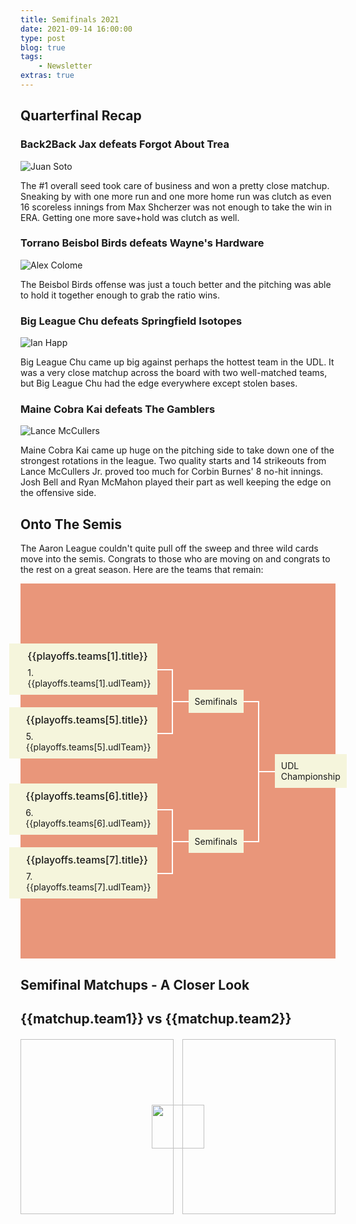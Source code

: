 ```yaml
---
title: Semifinals 2021
date: 2021-09-14 16:00:00
type: post
blog: true
tags:
    - Newsletter
extras: true
---
```


## Quarterfinal Recap

### Back2Back Jax defeats Forgot About Trea
![Juan Soto](https://sportsnaut.com/wp-content/uploads/2021/09/MLB-Washington-Nationals-at-Atlanta-Braves-16710654-scaled.jpg)

The #1 overall seed took care of business and won a pretty close matchup. Sneaking by with one more run and one more home run was clutch as even 16 scoreless innings from Max Shcherzer was not enough to take the win in ERA. Getting one more save+hold was clutch as well.

### Torrano Beisbol Birds defeats Wayne's Hardware
![Alex Colome](https://img.mlbstatic.com/mlb-images/image/private/t_2x1/t_w1536/mlb/fi1c2s0uv5zxt3lvddje.jpg)

The Beisbol Birds offense was just a touch better and the pitching was able to hold it together enough to grab the ratio wins.

### Big League Chu defeats Springfield Isotopes
![Ian Happ](https://assets.cubsinsider.com/wp-content/uploads/2021/09/10073019/AP21249687697032-scaled.jpg)

Big League Chu came up big against perhaps the hottest team in the UDL. It was a very close matchup across the board with two well-matched teams, but Big League Chu had the edge everywhere except stolen bases.

### Maine Cobra Kai defeats The Gamblers
![Lance McCullers](https://cdn.theathletic.com/app/uploads/2021/09/12175750/GettyImages-1339874691-1024x683.jpg)

Maine Cobra Kai came up huge on the pitching side to take down one of the strongest rotations in the league. Two quality starts and 14 strikeouts from Lance McCullers Jr. proved too much for Corbin Burnes' 8 no-hit innings. Josh Bell and Ryan McMahon played their part as well keeping the edge on the offensive side.

## Onto The Semis

The Aaron League couldn't quite pull off the sweep and three wild cards move into the semis. Congrats to those who are moving on and congrats to the rest on a great season. Here are the teams that remain:
<div class="wrapper">
    <div class="item">
        <div class="item-parent">
            <p>UDL Championship</p>
        </div>
        <div class="item-childrens">
            <div class="item-child">
                <div class="item">
                    <div class="item-parent">
                        <p>Semifinals</p>
                    </div>
                    <div class="item-childrens">
                        <div class="item-child">
                            <div class="block">
                                <img :src="playoffs.teams[1].udlTeamLogo">
                                <div>
                                    <h2>{{playoffs.teams[1].title}}</h2>
                                    <p>1. {{playoffs.teams[1].udlTeam}}</p>
                                </div>
                            </div>
                        </div>
                        <div class="item-child">
                            <div class="block">
                                <img :src="playoffs.teams[5].udlTeamLogo">
                                <div>
                                    <h2>{{playoffs.teams[5].title}}</h2>
                                    <p>5. {{playoffs.teams[5].udlTeam}}</p>
                                </div>
                            </div>
                        </div>
                    </div>
                </div>
            </div>
            <div class="item-child">
                <div class="item">
                    <div class="item-parent">
                        <p>Semifinals</p>
                    </div>
                    <div class="item-childrens">
                        <div class="item-child">
                            <div class="block">
                                <img :src="playoffs.teams[6].udlTeamLogo">
                                <div>
                                    <h2>{{playoffs.teams[6].title}}</h2>
                                    <p>6. {{playoffs.teams[6].udlTeam}}</p>
                                </div>
                            </div>
                        </div>
                        <div class="item-child">
                            <div class="block">
                                <img :src="playoffs.teams[7].udlTeamLogo">
                                <div>
                                    <h2>{{playoffs.teams[7].title}}</h2>
                                    <p>7. {{playoffs.teams[7].udlTeam}}</p>
                                </div>
                            </div>
                        </div>
                    </div>
                </div>
            </div>
        </div>
    </div>
</div>

## Semifinal Matchups - A Closer Look
<div class="weekContainer" v-for="week in weeks">

<div class="matchupContainer" v-for="matchup in week.matchups">

<!-- add records and place in division -->
<h2>{{matchup.team1}} vs {{matchup.team2}}</h2>
<div class="matchupImages">
<img class="team1Img" :src="matchup.team1Img">
<img class="vsLogo" src="http://static1.comicvine.com/uploads/original/11112/111129141/5440487-1122329314-52705.png">
<img class="team2Img" :src="matchup.team2Img">
</div>
<p :inner-html.prop="matchup.story | newLines"></p>

</div>

</div>


<style>
.authorName {
    font-size: 1rem;
}

.titleHug {
    margin-bottom: .3em;
}

.articleContainer {
    display: grid;
    grid-template-columns: auto auto;
    grid-row-gap: 1em;
    grid-column-gap: 1em;
}

@media only screen and (max-width: 1024px) {
    .articleContainer {
        grid-template-columns: auto;
    }
}

.article {
    box-shadow: 0 4px 6px 0 hsla(0, 0%, 0%, 0.2);
    cursor: pointer;
}

.article:hover {
    box-shadow: 0 8px 12px 0 hsla(0, 0%, 0%, 0.4);
}

.article > img {
    display: block;
    width: 100%;
    height: 20em;
    object-fit: cover;
}

.article > div {
    padding: 1em;
    height: 3em;
}

.article h3 {
    margin: 0;
}

.article h3, .article span {
    color: #2c3e50;
}


.matchupImages {
    margin-top: 20px;
    display: grid;
    grid-template-columns: repeat(6, 1fr);
    grid-column-gap: 1em;
    grid-auto-rows: 20em;
}

/* @media (max-width: 1024px) {
    .matchupImages {
        grid-template-columns: auto;
        grid-row-gap: 1em;
    }
} */

.matchupImages > img {
    height: 20em;
    object-fit: cover;
}

.matchupImages > .team1Img { grid-column: 1 / 4; grid-row: 1; width: 100%; }
.matchupImages > .vsLogo { grid-column: 3 / 5; grid-row: 1; z-index: 1; height: 5em; width: 6em; margin: auto; }
.matchupImages > .team2Img { grid-column: 4 / 7; grid-row: 1; width: 100%; }

@media (max-width: 900px) {
   .matchupImages {
       grid-template-columns: auto;
       grid-template-rows: repeat(6, 1fr);
       grid-row-gap: 1em;
    }
   .matchupImages > .team1Img { grid-row: 1 / 4; grid-column: 1; }
   .matchupImages > .vsLogo { grid-row: 2 / 6; grid-column: 1; }
   .matchupImages > .team2Img { grid-row: 4 / 7; grid-column: 1; }
}

.wrapper {
    background-color: DarkSalmon;
    display: flex;
    height: 600px;
    justify-content: center;
}

.item {
    display: flex;
    flex-direction: row-reverse;
}
.item .block, .item p {
    margin: 0;
    background-color: Beige;
}
.item .block {
    padding: 10px;
    min-width: 15em;
}
.item-parent > p {
    padding: 10px;
}
.item-parent {
    position: relative;
    margin-left: 50px;
    display: flex;
    align-items: center;
}
.item-parent:after {
    position: absolute;
    content: '';
    width: 25px;
    height: 2px;
    left: 0;
    top: 50%;
    background-color: #fff;
    transform: translateX(-100%);
}
.item-childrens {
    display: flex;
    flex-direction: column;
    justify-content: center;
}
.item-child {
    display: flex;
    align-items: flex-start;
    justify-content: flex-end;
    margin-top: 10px;
    margin-bottom: 10px;
    position: relative;
}
.item-child:before {
    content: '';
    position: absolute;
    background-color: #fff;
    right: 0;
    top: 50%;
    transform: translateX(100%);
    width: 25px;
    height: 2px;
}
.item-child:after {
    content: '';
    position: absolute;
    background-color: #fff;
    right: -25px;
    height: calc(50% + 22px);
    width: 2px;
    top: 50%;
}
.item-child:last-child:after {
    transform: translateY(-100%);
}
.item-child:only-child:after {
    display: none;
}

.block {
    display: flex;
    align-items: flex-start;
    /* Beige */
    background: #333;
    padding: 1rem;
    max-width: 15rem;
    margin: 0 0 1rem 0;
}
.block > img {
    width: 75px;
    margin: 0 1rem 0 0;
}
.block > div {
    flex: 1;
}
.block h2 {
    font-weight: 500;
    margin: 0 0 0.5rem 0;
    font-size: 1rem;
}
</style>

<script>
export default {
  data() {
    return {
        playoffs: {
            teams: {
                "1": {
                    udlTeam: 'Back2Back Jax',
                    udlTeamLogo: 'https://larrybrownsports.com/wp-content/uploads/2016/07/max-scherzer-eyes.jpg',
                    title: "Aaron East Champ"
                },
                "6": {
                    udlTeam: 'Big League Chu',
                    udlTeamLogo: 'https://img.fantrax.com/logos/tmLogo_x1joq2kojf9xmujh_512.jpg',
                    title: "Aaron Wild Card #2"
                },
                "7": {
                    udlTeam: 'Maine Cobra Kai',
                    udlTeamLogo: 'https://g.espncdn.com/s/flblm/logos/At%20the%20Ballpark-Robb%20Harskamp/Ballpark-11.svg',
                    title: "Koufax Wild Card #1"
                },
                "5": {
                    udlTeam: 'Torrano Beisbol Birds',
                    udlTeamLogo: 'https://i.imgur.com/H2vkfYW.jpg',
                    title: "Aaron Wild Card #1"
                }
            }
        },
        weeks: [
            {
                matchups: [
                    {
                        team1: "Back2Back Jax",
                        team1Img: "https://www.mcclatchy-wires.com/incoming/avyj21/picture253936798/alternates/FREE_1140/Braves_Dodgers_Baseball_82350.jpg",
                        team2: "Torrano Beisbol Birds",
                        team2Img: "https://detroit.cbslocal.com/wp-content/uploads/sites/15909782/2021/09/GettyImages-1339074447-e1631196447188.jpg",
                        story: "Torrano Beisbol Birds get a potential two-starts from both Adam Wainwright and Rich Hill - so yay for old-dude pitching. The Birds had a touch more fire in their bats last week, but anything could happen and Back2Back Jax has stolen bases pretty well on lock. Back2Back Jax also gets Kershaw back for a potential 2 starts to go along with teammate Max Scherzer who is on quite a tear."
                    },
                    {
                        team1: "Big League Chu",
                        team1Img: "https://www.ajc.com/resizer/SWLPqPI02xELS3VGS9AVKeSbw68=/814x458/cloudfront-us-east-1.images.arcpublishing.com/ajc/S5WUKDZVIREQJHP3JDWHKYPAWQ.jpg",
                        team2: "Maine Cobra Kai",
                        team2Img: "https://9b16f79ca967fd0708d1-2713572fef44aa49ec323e813b06d2d9.ssl.cf2.rackcdn.com/1140x_a10-7_cTC/Miami-Marlins-v-Washington-Nationals-2-1631314656.jpg",
                        story: "Big League Chu had the better offense last week while Maine Cobra Kai had standout pitching. I could see a lot of categories \"meet in the middle\" and be very close. Two starts from E-Rod and Eovaldi give Cobra Kai the volume potential to be strong in strikeouts and quality starts again while Big League Chu almost certainly will run away with saves+holds. The ratios could be key."
                    }
                ]
            }
        ]
    };
  },
  filters: {
      newLines: function(str){
          return str.replace(/(\r\n|\n|\r)/gm, "<br><br>")
      }
  }
}
</script>